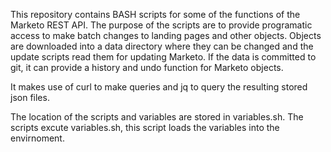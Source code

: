 This repository contains BASH scripts for some of the functions of the Marketo REST API. The purpose of the scripts are to provide programatic access to make batch changes to landing pages and other objects. Objects are downloaded into a data directory where they can be changed and the update scripts read them for updating Marketo. If the data is committed to git, it can provide a history and undo function for Marketo objects.

It makes use of curl to make queries and jq to query the resulting stored json files.

The location of the scripts and variables are stored in variables.sh. The scripts excute variables.sh, this script loads the variables into the envirnoment.



